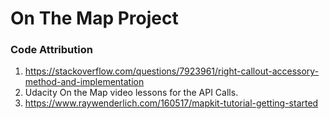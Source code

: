 # On The Map Project


### Code Attribution
1. https://stackoverflow.com/questions/7923961/right-callout-accessory-method-and-implementation
2. Udacity On the Map video lessons for the API Calls.
3. https://www.raywenderlich.com/160517/mapkit-tutorial-getting-started

